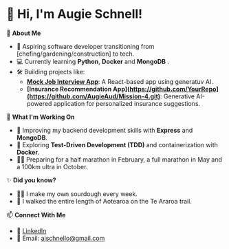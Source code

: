 # 👋 Hi, I'm Augie Schnell!

🌟 **About Me**  
- 🚀 Aspiring software developer transitioning from [chefing/gardening/construction] to tech.  
- 💻 Currently learning **Python**, **Docker** and **MongoDB** .  
- 🛠️ Building projects like:
  - **[Mock Job Interview App](https://github.com/AugieAud/Mission3.git)**: A React-based app using generatuv AI.
  - **[Insurance Recommendation App](https://github.com/YourRepo](https://github.com/AugieAud/Mission-4.git)**: Generative AI-powered application for personalized insurance suggestions.

🌱 **What I'm Working On**  
- 🔧 Improving my backend development skills with **Express** and **MongoDB**.  
- 🧠 Exploring **Test-Driven Development (TDD)** and containerization with **Docker**.  
- 🏃‍♂️ Preparing for a half marathon in February, a full marathon in May and a 100km ultra in October.

✨ **Did you know?**  
- 👨‍🍳 I make my own sourdough every week.  
- 💪 I walked the entire length of Aotearoa on the Te Araroa trail.  

📫 **Connect With Me**  
- 💼 [LinkedIn](https://www.linkedin.com/in/augie-schnell-067980342/) 
- 📧 Email: ajschnello@gmail.com 
